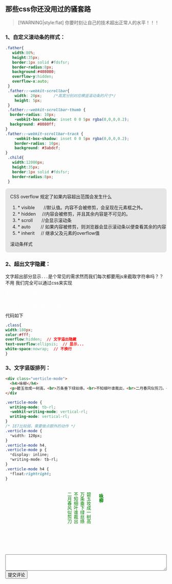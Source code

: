 <!--
 * @Descripttion: 
 * @version: 
 * @Author: suckson
 * @Date: 2019-09-01 18:02:38
 * @LastEditors: suckson
 * @LastEditTime: 2019-10-10 09:26:38
 -->
## 那些css你还没用过的骚套路
> [!WARNING|style:flat]  你要时刻让自己的技术超出正常人的水平！！！

###  1、自定义滚动条的样式：

```css
.father{
   width:80%;
   height:35px;
   border:1px solid #fdsfsr;
   border-radius:8px;
   background:#408080;
   overflow-y:hidden;
   overflow-x:auto;
 }
 .father::-webkit-scrollbar{
    width: 20px;     /*高宽分别对应横竖滚动条的尺寸*/
    height: 5px;
 }
 .father::-webkit-scrollbar-thumb {
  border-radius: 10px;
    -webkit-box-shadow: inset 0 0 5px rgba(0,0,0,0.2);
  background: #8080ff;
}
.father::-webkit-scrollbar-track {
    -webkit-box-shadow: inset 0 0 5px rgba(0,0,0,0.2);
    border-radius: 10px;
    background: #3abdcf;
}
 .child{
   width:12000px;
   height:35px;
   border:1px solid #fdsfsr;
   border-radius:8px;
 }
```
 <style>
 .father{
   width:100%;
   height:200px;
   border:1px solid #fdsfsr;
   border-radius:8px;
	 background: #e6e6e6;
   overflow-y:auto;
   overflow-x:hidden;
 }
 .father::-webkit-scrollbar{
    width: 10px;     /*高宽分别对应横竖滚动条的尺寸*/
    height: 5px;
 }
 .father::-webkit-scrollbar-thumb {
  border-radius: 10px;
    -webkit-box-shadow: inset 0 0 5px rgba(0,0,0,0.2);
  background: #fff;
}
.father::-webkit-scrollbar-track {
    -webkit-box-shadow: inset 0 0 5px rgba(0,0,0,0.2);
    border-radius: 10px;
    background: #ccc;
}
 .child{
   width:100%;
   height:250px;
   border:1px solid #fdsfsr;
   border-radius:8px;
   padding: 15px;
 }
 </style>
  <div class="father">
    <div class="child">
       CSS overflow  规定了如果内容超出范围会发生什么
       <ol>
         <li> *  visible   &nbsp;  &nbsp;  &nbsp; //默认值。内容不会被修剪，会呈现在元素框之外。</li>
         <li> *  hidden    &nbsp;  &nbsp;  //内容会被修剪，并且其余内容是不可见的。</li>
         <li>*  scroll &nbsp;  &nbsp; &nbsp;  //会显示滚动条</li>
         <li>*  auto &nbsp;  &nbsp;  &nbsp; &nbsp;//  如果内容被修剪，则浏览器会显示滚动条以便查看其余的内容</li>
         <li> * inherit  &nbsp;  &nbsp;    // 继承父及元素的overflow值</li>
        </ol>
         滚动条样式
         <ol>
         <li>::-webkit-scrollbar   定义了滚动条整体的样式；</li>
         <li>::-webkit-scrollbar-thumb  滑块部分；</li>
         <li>::-webkit-scrollbar-track  轨道部分；</li>
         </ol>
   </div>
 </div>

###  2、超出文字隐藏：
 文字超出部分显示`...`是个常见的需求然而我们每次都要用js来截取字符串吗？？不用 我们完全可以通过css来实现

<div style="width:100%;">
  <p class="bg-success" style="width:180px;color:#fff;overflow:hidden;text-overflow:ellipsis;white-space:nowrap;">
  天涯思君不可望，武当山顶松长<p>
  <p class="bg-success" style="width:180px;color:#fff;overflow:hidden;     white-space:nowrap;">
  天涯思君不可望，武当山顶松长</p>
<div>
</div>

代码如下 
```css
.class{
width:180px;
color:#fff;
overflow:hidden;  // 文字溢出隐藏
text-overflow:ellipsis;  // 显示...
white-space:nowrap;  // 不换行
}
```

###  3、文字竖版排列：
  ```html
  <div class="verticle-mode">  
    <h4>咏柳</h4>  
    <p>碧玉妆成一树高，<br>万条垂下绿丝绦。<br>不知细叶谁裁出，<br>二月春风似剪刀。</p>  
  </div
  ```

  ```css
  .verticle-mode {   
    writing-mode: tb-rl;   
    -webkit-writing-mode: vertical-rl;         
    writing-mode: vertical-rl;   
}   
/* IE7比较弱，需要做点额外的动作 */ 
.verticle-mode {   
    *width: 120px;   
}   
.verticle-mode h4,   
.verticle-mode p {   
    *display: inline;   
    *writing-mode: tb-rl;   
}   
.verticle-mode h4 {   
    *float:rightright;   
}
  ```

 <style>
.verticle-mode {
    width:150px;
    margin: 20px auto; 
    writing-mode: tb-rl;   
    -webkit-writing-mode: vertical-rl;         
    writing-mode: vertical-rl;
    color: green; 
}   
/* IE7比较弱，需要做点额外的动作 */ 
.verticle-mode {   
    *width: 120px;   
}   
.verticle-mode h4,   
.verticle-mode p {   
    *display: inline;   
    *writing-mode: tb-rl;   
}   
.verticle-mode h4 {   
    *float:rightright;   
}
 </style>
<div class="verticle-mode">  
    <h4>咏柳</h4>  
    <p>碧玉妆成一树高<br>万条垂下绿丝绦<br>不知细叶谁裁出<br>二月春风似剪刀</p>  
</div>

<p>&nbsp;</p>
<p>&nbsp;</p>

<div class="container-full">
 <textarea rows="3" style="width:100%;"></textarea>
<div class="text-right">
<button class="btn btn-group btn-success">提交评论</button>
</div>
<div>
